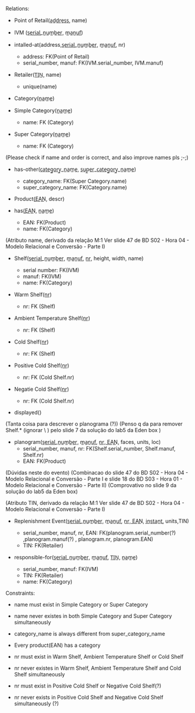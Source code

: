 Relations:

- Point of Retail(a̲d̲d̲r̲e̲s̲s̲, name)

- IVM (s̲e̲r̲i̲a̲l̲_n̲u̲m̲b̲e̲r̲, m̲a̲n̲u̲f̲)

- intalled-at(address,s̲e̲r̲i̲a̲l̲_n̲u̲m̲b̲e̲r̲, m̲a̲n̲u̲f̲, nr)

  - address: FK(Point of Retail)
  - serial_number, manuf: FK(IVM.serial_number, IVM.manuf)

- Retailer(T̲I̲N̲, name)

  - unique(name)

- Category(n̲a̲m̲e̲)

- Simple Category(n̲a̲m̲e̲)

  - name: FK (Category)

- Super Category(n̲a̲m̲e̲)

  - name: FK (Category)

(Please check if name and order is correct, and also improve names pls ;-;)

- has-other(c̲a̲t̲e̲g̲o̲r̲y̲_n̲a̲m̲e̲, s̲u̲p̲e̲r̲_c̲a̲t̲e̲g̲o̲r̲y̲_n̲a̲m̲e̲)

  - category_name: FK(Super Category.name)
  - super_category_name: FK(Category.name)

- Product(E͟A͟N͟, descr)

- has(E͟A͟N͟, n̲a̲m̲e̲)

  - EAN: FK(Product)
  - name: FK(Category)

(Atributo name, derivado da relação M:1
Ver slide 47 de BD S02 - Hora 04 - Modelo Relacional e Conversão - Parte I)

- Shelf(s̲e̲r̲i̲a̲l̲_n̲u̲m̲b̲e̲r̲, m̲a̲n̲u̲f̲, n̲r̲, height, width, name)

  - serial number: FK(IVM)
  - manuf: FK(IVM)
  - name: FK(Category)

- Warm Shelf(n̲r̲)

  - nr: FK (Shelf)

- Ambient Temperature Shelf(n̲r̲)

  - nr: FK (Shelf)

- Cold Shelf(n̲r̲)

  - nr: FK (Shelf)

- Positive Cold Shelf(n̲r̲)

  - nr: FK (Cold Shelf.nr)

- Negatie Cold Shelf(n̲r̲)

  - nr: FK (Cold Shelf.nr)

- displayed()

(Tanta coisa para descrever o planograma (?))
(Penso q da para remover Shelf.\* (ignorar \ ) pelo slide 7 da solução do lab5 da Eden box )

- planogram(s̲e̲r̲i̲a̲l̲_n̲u̲m̲b̲e̲r̲, m̲a̲n̲u̲f̲, n̲r̲, E͟A͟N͟, faces, units, loc)
  - serial_number, manuf, nr: FK(Shelf.serial_number, Shelf.manuf, Shelf.nr)
  - EAN: FK(Product)

(Dúvidas neste do evento)
(Combinacao do slide 47 do BD S02 - Hora 04 - Modelo Relacional e Conversão - Parte I e
slide 18 do BD S03 - Hora 01 - Modelo Relacional e Conversão - Parte II)
(Comprovativo no slide 9 da solução do lab5 da Eden box)

(Atributo TIN, derivado da relação M:1
Ver slide 47 de BD S02 - Hora 04 - Modelo Relacional e Conversão - Parte I)

- Replenishment Event(s̲e̲r̲i̲a̲l̲_n̲u̲m̲b̲e̲r̲, m̲a̲n̲u̲f̲, n̲r̲, E͟A͟N͟, i̲n̲s̲t̲a̲n̲t̲, units,TIN)

  - serial_number, manuf, nr, EAN: FK(planogram.serial_number(?) ,planogram.manuf(?) , planogram.nr, planogram.EAN)
  - TIN: FK(Retailer)

- responsible-for(s̲e̲r̲i̲a̲l̲_n̲u̲m̲b̲e̲r̲, m̲a̲n̲u̲f̲, T̲I̲N̲, n̲a̲m̲e̲)
  - serial_number, manuf: FK(IVM)
  - TIN: FK(Retailer)
  - name: FK(Category)

Constraints:

- name must exist in Simple Category or Super Category
- name never existes in both Simple Category and Super Category simultaneously

- category_name is always different from super_category_name

- Every product(EAN) has a category

- nr must exist in Warm Shelf, Ambient Temperature Shelf or Cold Shelf
- nr never existes in Warm Shelf, Ambient Temperature Shelf and Cold Shelf simultaneously

- nr must exist in Positive Cold Shelf or Negative Cold Shelf(?)
- nr never exists in Positive Cold Shelf and Negative Cold Shelf simultaneously (?)
